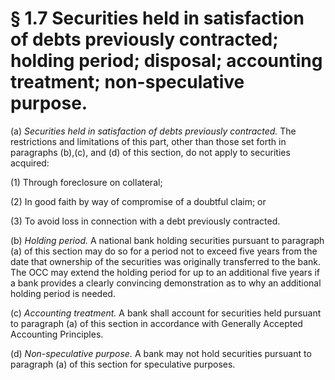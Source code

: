 # § 1.7   Securities held in satisfaction of debts previously contracted; holding period; disposal; accounting treatment; non-speculative purpose.

(a) *Securities held in satisfaction of debts previously contracted.* The restrictions and limitations of this part, other than those set forth in paragraphs (b),(c), and (d) of this section, do not apply to securities acquired: 


(1) Through foreclosure on collateral; 


(2) In good faith by way of compromise of a doubtful claim; or 


(3) To avoid loss in connection with a debt previously contracted. 


(b) *Holding period.* A national bank holding securities pursuant to paragraph (a) of this section may do so for a period not to exceed five years from the date that ownership of the securities was originally transferred to the bank. The OCC may extend the holding period for up to an additional five years if a bank provides a clearly convincing demonstration as to why an additional holding period is needed. 


(c) *Accounting treatment.* A bank shall account for securities held pursuant to paragraph (a) of this section in accordance with Generally Accepted Accounting Principles. 


(d) *Non-speculative purpose.* A bank may not hold securities pursuant to paragraph (a) of this section for speculative purposes. 




